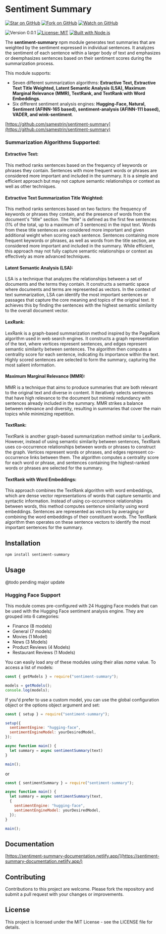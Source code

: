 # Sentiment Summary

[![Star on GitHub](https://img.shields.io/github/stars/samestrin/sentiment-summary?style=social)](https://github.com/samestrin/sentiment-summary/stargazers) [![Fork on GitHub](https://img.shields.io/github/forks/samestrin/sentiment-summary?style=social)](https://github.com/samestrin/sentiment-summary/network/members) [![Watch on GitHub](https://img.shields.io/github/watchers/samestrin/sentiment-summary?style=social)](https://github.com/samestrin/sentiment-summary/watchers)

![Version 0.0.1](https://img.shields.io/badge/Version-0.0.1-blue) [![License: MIT](https://img.shields.io/badge/License-MIT-yellow.svg)](https://opensource.org/licenses/MIT) [![Built with Node.js](https://img.shields.io/badge/Built%20with-Node.js-green)](https://nodejs.org/)

The **sentiment-summary** npm module generates text summaries that are weighted by the sentiment expressed in individual sentences. It analyzes the sentiment of each sentence within a larger body of text and emphasizes or deemphasizes sentences based on their sentiment scores during the summarization process.

This module supports:

- Seven different summarization algorithms: **Extractive Text, Extractive Text Title Weighted, Latent Semantic Analysis (LSA), Maximum Marginal Relevance (MMR), TextRank, and TextRank with Word Embeddings**.
- Six different sentiment analysis engines: **Hugging-Face, Natural, Sentiment (AFINN-165 based), sentiment-analysis (AFINN-111 based), VADER, and wink-sentiment**.

[https://github.com/samestrin/sentiment-summary](https://github.com/samestrin/sentiment-summary)

### Summarization Algorithms Supported:

#### Extractive Text:

This method ranks sentences based on the frequency of keywords or phrases they contain. Sentences with more frequent words or phrases are considered more important and included in the summary. It is a simple and efficient approach but may not capture semantic relationships or context as well as other techniques.

#### Extractive Text Summarization Title Weighted:

This method ranks sentences based on two factors: the frequency of keywords or phrases they contain, and the presence of words from the document's "title" section. The "title" is defined as the first few sentences (1% of the total, up to a maximum of 3 sentences) in the input text. Words from these title sentences are considered more important and given additional weight when scoring each sentence. Sentences containing more frequent keywords or phrases, as well as words from the title section, are considered more important and included in the summary. While efficient, this approach may not fully capture semantic relationships or context as effectively as more advanced techniques.

#### Latent Semantic Analysis (LSA):

LSA is a technique that analyzes the relationships between a set of documents and the terms they contain. It constructs a semantic space where documents and terms are represented as vectors. In the context of text summarization, LSA can identify the most important sentences or passages that capture the core meaning and topics of the original text. It achieves this by finding the sentences with the highest semantic similarity to the overall document vector.

#### LexRank:

LexRank is a graph-based summarization method inspired by the PageRank algorithm used in web search engines. It constructs a graph representation of the text, where vertices represent sentences, and edges represent semantic similarity between sentences. The algorithm then computes a centrality score for each sentence, indicating its importance within the text. Highly scored sentences are selected to form the summary, capturing the most salient information.

#### Maximum Marginal Relevance (MMR):

MMR is a technique that aims to produce summaries that are both relevant to the original text and diverse in content. It iteratively selects sentences that have high relevance to the document but minimal redundancy with sentences already included in the summary. MMR strikes a balance between relevance and diversity, resulting in summaries that cover the main topics while minimizing repetition.

#### TextRank:

TextRank is another graph-based summarization method similar to LexRank. However, instead of using semantic similarity between sentences, TextRank uses co-occurrence relationships between words or phrases to construct the graph. Vertices represent words or phrases, and edges represent co-occurrence links between them. The algorithm computes a centrality score for each word or phrase, and sentences containing the highest-ranked words or phrases are selected for the summary.

#### TextRank with Word Embeddings:

This approach combines the TextRank algorithm with word embeddings, which are dense vector representations of words that capture semantic and syntactic information. Instead of using co-occurrence relationships between words, this method computes sentence similarity using word embeddings. Sentences are represented as vectors by averaging or combining the word embeddings of their constituent words. The TextRank algorithm then operates on these sentence vectors to identify the most important sentences for the summary.

## Installation

```bash
npm install sentiment-summary
```

## Usage

@todo pending major update

### Hugging Face Support

This module comes pre-configured with 24 Hugging Face models that can be used with the Hugging Face sentiment analysis engine. They are grouped into 6 categories:

- Finance (8 models)
- General (7 models)
- Movies (1 Model)
- News (3 Models)
- Product Reviews (4 Models)
- Restaurant Reviews (1 Models)

You can easily load any of these modules using their alias _name_ value. To access a list of models:

```javascript
const { getModels } = require("sentiment-summary");

models = getModels();
console.log(models);
```

If you'd prefer to use a custom model, you can use the global configuration object or the options object argument and set:

```javascript
const { setup } = require("sentiment-summary");

setup({
  sentimentEngine: "hugging-face",
  sentimentEngineModel: yourDesiredModel,
});

async function main() {
  let summary = async sentimentSummary(text)
}

main();

```

or

```javascript
const { sentimentSummary } = require("sentiment-summary");

async function main() {
  let summary = async sentimentSummary(text,
  {
    sentimentEngine: "hugging-face",
    sentimentEngineModel: yourDesiredModel,
  });
}

main();
```

## Documentation

[https://sentiment-summary-documentation.netlify.app/](https://sentiment-summary-documentation.netlify.app/)

## Contributing

Contributions to this project are welcome. Please fork the repository and submit a pull request with your changes or improvements.

## License

This project is licensed under the MIT License - see the LICENSE file for details.
